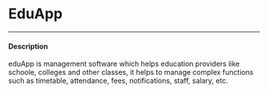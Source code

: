 # EduApp
<hr />
<h4>Description</h4>
<p> eduApp is management software which  helps education providers like schoole, colleges and other classes, it helps to manage complex functions such as timetable, attendance, fees, notifications, staff, salary, etc. </p>

